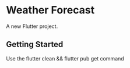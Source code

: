 # Weather Forecast

A new Flutter project.

## Getting Started

Use the flutter clean && flutter pub get command
